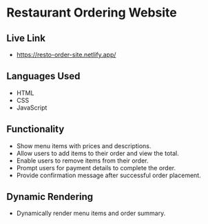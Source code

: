 # Restaurant Ordering Website

## Live Link
- https://resto-order-site.netlify.app/

## Languages Used
- HTML
- CSS
- JavaScript

## Functionality
- Show menu items with prices and descriptions.
- Allow users to add items to their order and view the total.
- Enable users to remove items from their order.
- Prompt users for payment details to complete the order.
- Provide confirmation message after successful order placement.

## Dynamic Rendering
- Dynamically render menu items and order summary.
